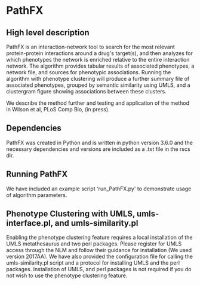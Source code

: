# PathFX

## High level description
PathFX is an interaction-network tool to search for the most relevant protein-protein interactions around a drug's target(s), and then analyzes for which phenotypes the network is enriched relative to the entire interaction network. The algorithm provides tabular results of associated phenotypes, a network file, and sources for phenotypic associations. Running the algorithm with phenotype clustering will produce a further summary file of associated phenotypes, grouped by semantic similarity using UMLS, and a clustergram figure showing associations between these clusters.

We describe the method further and testing and application of the method in Wilson et al, PLoS Comp Bio, (in press).

## Dependencies
PathFX was created in Python and is written in python version 3.6.0 and the necessary dependencies and versions are included as a .txt file in the rscs dir.

## Running PathFX
We have included an example script 'run_PathFX.py' to demonstrate usage of algorithm parameters.

## Phenotype Clustering with UMLS, umls-interface.pl, and umls-similarity.pl
Enabling the phenotype clustering feature requires a local installation of the UMLS metathesaurus and two perl packages. Please register for UMLS access through the NLM and follow their guidance for installation (We used version 2017AA). We have also provided the configuration file for calling the umls-similarity.pl script and a protocol for installing UMLS and the perl packages. Installation of UMLS, and perl packages is not required if you do not wish to use the phenotype clustering feature.

